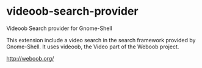 videoob-search-provider
=======================

Videoob Search provider for Gnome-Shell

This extension include a video search in the search framework provided by Gnome-Shell.
It uses videoob, the Video part of the Weboob project.

http://weboob.org/
